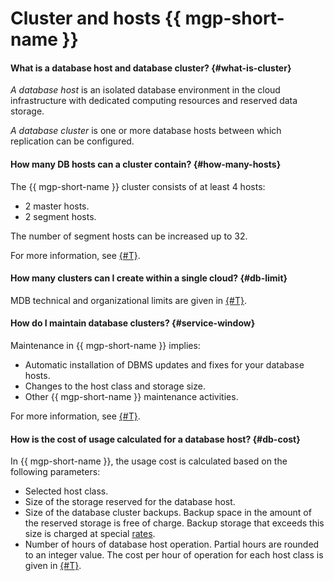 # Cluster and hosts {{ mgp-short-name }}

#### What is a database host and database cluster? {#what-is-cluster}

_A database host_ is an isolated database environment in the cloud infrastructure with dedicated computing resources and reserved data storage.

_A database cluster_ is one or more database hosts between which replication can be configured.

#### How many DB hosts can a cluster contain? {#how-many-hosts}

The {{ mgp-short-name }} cluster consists of at least 4 hosts:

* 2 master hosts.
* 2 segment hosts.

The number of segment hosts can be increased up to 32.

For more information, see [{#T}](../../managed-greenplum/concepts/limits.md).

#### How many clusters can I create within a single cloud? {#db-limit}

MDB technical and organizational limits are given in [{#T}](../../managed-greenplum/concepts/limits.md).

#### How do I maintain database clusters? {#service-window}

Maintenance in {{ mgp-short-name }} implies:

* Automatic installation of DBMS updates and fixes for your database hosts.
* Changes to the host class and storage size.
* Other {{ mgp-short-name }} maintenance activities.

For more information, see [{#T}](../../managed-greenplum/concepts/maintenance.md).


#### How is the cost of usage calculated for a database host? {#db-cost}

In {{ mgp-short-name }}, the usage cost is calculated based on the following parameters:

* Selected host class.
* Size of the storage reserved for the database host.
* Size of the database cluster backups. Backup space in the amount of the reserved storage is free of charge. Backup storage that exceeds this size is charged at special [rates](../../managed-greenplum/pricing/index.md).
* Number of hours of database host operation. Partial hours are rounded to an integer value. The cost per hour of operation for each host class is given in [{#T}](../../managed-greenplum/pricing/index.md).

